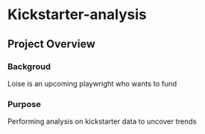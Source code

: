 # Kickstarter-analysis
## Project Overview
### Backgroud
Loise is an upcoming playwright who wants to fund 
### Purpose
Performing analysis on kickstarter data to uncover trends
